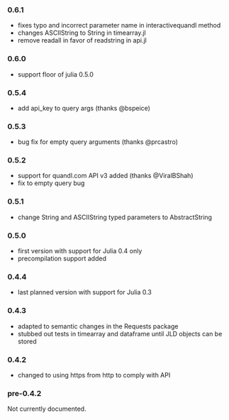### 0.6.1

* fixes typo and incorrect parameter name in interactivequandl method
* changes ASCIIString to String in timearray.jl
* remove readall in favor of readstring in api.jl

### 0.6.0

* support floor of julia 0.5.0

### 0.5.4

* add api_key to query args (thanks @bspeice)

### 0.5.3

* bug fix for empty query arguments (thanks @prcastro)

### 0.5.2

* support for quandl.com API v3 added (thanks @ViralBShah)
* fix to empty query bug

### 0.5.1

* change String and ASCIIString typed parameters to AbstractString

### 0.5.0

* first version with support for Julia 0.4 only
* precompilation support added

### 0.4.4

* last planned version with support for Julia 0.3

### 0.4.3

* adapted to semantic changes in the Requests package
* stubbed out tests in timearray and dataframe until JLD objects can be stored

### 0.4.2

* changed to using https from http to comply with API

### pre-0.4.2

Not currently documented.
